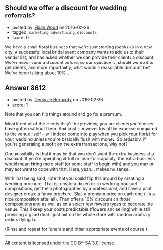## Should we offer a discount for wedding referrals?

- posted by: [Elijah Wood](https://stackexchange.com/users/7196875/elijah-wood) on 2016-02-26
- tagged: `marketing`, `advertising`, `discounts`
- score: 0

<p>We have a small floral business that we're just starting (back) up in a new city. A successful local bridal event company wants to add us to their vendor list, and has asked whether we can provide their clients a discount. We've never done a discount before, so our question is, should we do it to get clients, and more importantly, what would a reasonable discount be? We've been talking about 10%...</p>



## Answer 8612

- posted by: [Denis de Bernardy](https://stackexchange.com/users/182468/denis-de-bernardy) on 2016-02-26
- score: 1

<p>Note that you can flip things around and go for a premium.</p>

<p>Most if not all of the clients they'll be providing you are clients you'd never have gotten without them. And cost - however trivial the expense compared to the venue itself - will indeed come into play when you pick your florist for your wedding unless you're basically flush with money. So arguably, if you're generating a profit on the extra transactions, why not?</p>

<p>One possibility is that it may be that you don't want the extra business at a discount. If you're operating at full or near-full capacity, the extra business would mean hiring more staff (or some staff to begin with) and you may or may not want to cope with that. Here, yeah... makes no sense.</p>

<p>With that being said, note that you could flip this around by creating a wedding brochure. That is, create a dozen or so wedding bouquet compositions, get them photographed by a professional, and have a print designer create a fancy brochure. Slap a premium price on each one (it's a nice composition after all). Then offer a 10% discount on <em>those</em> compositions and as well as on a select few flowers types to decorate the venue. This'll keep your costs predictable (flowers and selling) while still providing a good deal - just not on the whole store with random arbitrary orders flying in.</p>

<p>(Rinse and repeat for funerals and other appropriate events of course.)</p>




---

All content is licensed under the [CC BY-SA 3.0 license](https://creativecommons.org/licenses/by-sa/3.0/).
